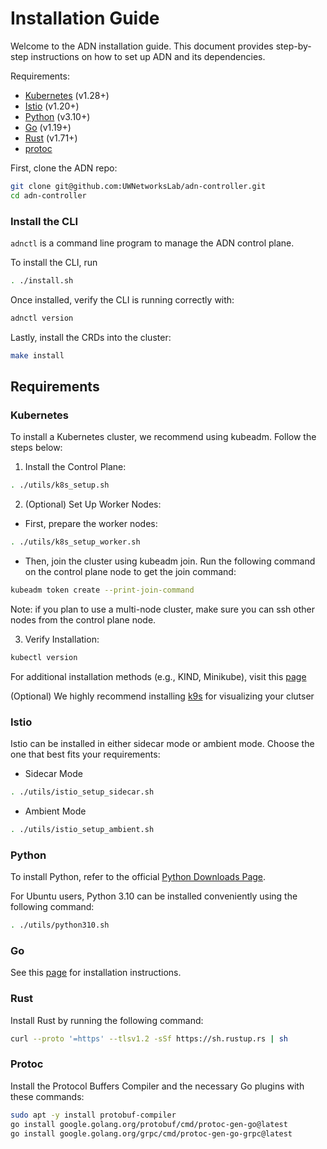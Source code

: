 # Installation Guide

Welcome to the ADN installation guide. This document provides step-by-step instructions on how to set up ADN and its dependencies.

Requirements:
 - [Kubernetes](#kubernetes) (v1.28+) 
 - [Istio](#installing-adnistio) (v1.20+)
 - [Python](#python) (v3.10+)
 - [Go](#go) (v1.19+)
 - [Rust](#rust) (v1.71+)
 - [protoc](#protoc)


First, clone the ADN repo:
```bash
git clone git@github.com:UWNetworksLab/adn-controller.git
cd adn-controller
```

### Install the CLI

`adnctl` is a command line program to manage the ADN control plane.

To install the CLI, run
```bash
. ./install.sh
```

Once installed, verify the CLI is running correctly with:
```bash
adnctl version
```

Lastly, install the CRDs into the cluster:

```sh
make install
```


## Requirements

### Kubernetes
To install a Kubernetes cluster, we recommend using kubeadm. Follow the steps below:

1. Install the Control Plane:
```bash
. ./utils/k8s_setup.sh
```

2. (Optional) Set Up Worker Nodes:
 - First, prepare the worker nodes:
 ```bash
 . ./utils/k8s_setup_worker.sh
 ```

 - Then, join the cluster using kubeadm join. Run the following command on the control plane node to get the join command:
 ```bash
 kubeadm token create --print-join-command
 ```

Note: if you plan to use a multi-node cluster, make sure you can ssh other nodes from the control plane node.

3. Verify Installation:
```bash
kubectl version
```

For additional installation methods (e.g., KIND, Minikube), visit this [page](https://kubernetes.io/docs/tasks/tools/)

(Optional) We highly recommend installing [k9s](https://k9scli.io/topics/install/) for visualizing your clutser

### Istio

Istio can be installed in either sidecar mode or ambient mode. Choose the one that best fits your requirements:

- Sidecar Mode
```bash
. ./utils/istio_setup_sidecar.sh
```

- Ambient Mode
```bash
. ./utils/istio_setup_ambient.sh
```


### Python

To install Python, refer to the official [Python Downloads Page]((https://www.python.org/downloads/)).


For Ubuntu users, Python 3.10 can be installed conveniently using the following command:
```bash
. ./utils/python310.sh
```

### Go

See this [page](https://go.dev/doc/install) for installation instructions.

### Rust
Install Rust by running the following command:
```bash
curl --proto '=https' --tlsv1.2 -sSf https://sh.rustup.rs | sh
```

### Protoc
Install the Protocol Buffers Compiler and the necessary Go plugins with these commands:
```bash
sudo apt -y install protobuf-compiler
go install google.golang.org/protobuf/cmd/protoc-gen-go@latest
go install google.golang.org/grpc/cmd/protoc-gen-go-grpc@latest
```